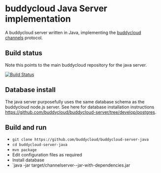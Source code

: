 # buddycloud Java Server implementation

A buddycloud server written in Java, implementing the [buddycloud channels](http://buddycloud.org/) protocol.

## Build status

Note this points to the main buddycloud repository for the java server.

[![Build Status](https://travis-ci.org/buddycloud/buddycloud-server-java.png?branch=master)](https://travis-ci.org/buddycloud/buddycloud-server-java)

## Database install

The java server purposefully uses the same database schema as the buddycloud node.js server. See here for database installation instructions https://github.com/buddycloud/buddycloud-server/tree/develop/postgres.

## Build and run

* `git clone https://github.com/buddycloud/buddycloud-server-java`
* `cd buddycloud-server-java`
* `mvn package`
* Edit configuration files as required
* Install database
* `java -jar target/channelserver-<VERSION>-jar-with-dependencies.jar
